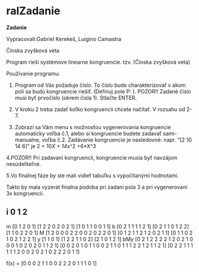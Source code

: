 # ralZadanie
____Zadanie____

Vypracovali:Gabriel Kerekeš, Luigino Camastra

Čínska zvyšková veta

Program rieši systémove linearne kongruencie. tzv. (Čínska zvyšková veta)

Používanie programu:

1. Program od Vás požaduje číslo. To číslo bude charakterizovať v akom poli sa budú kongruencie riešiť.  (Definuj pole P: ). 
POZOR!! Zadané číslo musi byť prvočíslo (okrem čísla 1).
Stlačte ENTER.

2. V kroku 2 treba zadať koľko kongruencii chcete načítať. V rozsahu od 2-7.

3. Zobrazí sa Vám menu s možnosťou vygenerovania kongruencie automaticky voľba č.1, alebo si kongruencie budete zadavať sami-manualne, voľba č.2. 
Zadávanie kongruencie je nasledovné: napr.   "[2 10 14 6]" je  2 + 10*X + 14*x^2 +6*X^3
	
4.POZOR!! Pri zadavani kongruencii, kongruencie musia byť navzájom nesúdeliteľné.

5.Vo finalnej fáze by ste mali vidieť tabuľku s vypočítanými hodnotami.



Takto by mala vyzerat finalna podoba pri zadaní pola 3 a pri vygenerovaní 3x kongruencií.

i     0                                                    1                                                    2
---------------------------------------------------------------------------------------------------------------------------------------------------------------
m     [0 1 2 0 1]                                          [1 2 2 0 2 0 2 1]                                    [1 0 1 1 0 0 1 1]
b     [0 2 1 1 1 1 2 1]                                    [0 2 1 1 0 1 2 2]                                    [1 1 0 2 2 0 1]
M     [1 2 0 0 0 2 2 0 0 2 0 2 2 0 1]                      [0 1 2 1 1 2 1 2 0 2 1 1]                            [0 1 1 0 2 1 0 2 1 2 2 1]
y     [1 1 0 1]                                            [1 2 2 1 1 0 2]                                      [2 1 0 1 2 1]
bMy   [0 2 1 2 2 2 2 1 2 0 2 1 0 0 0 1 0 2 0 2 0 1 1 2 1]  [0 0 2 0 1 0 1 1 0 0 2 1 1 0 1 1 1 2 2 1 2 1 1 2 1]  [0 2 2 1 1 1 1 1 1 2 0 0 2 0 2 1 0 2 2 2 0 1 1]


f(x) = [0 0 0 2 1 1 0 0 2 2 2 0 1 1 1 0 1]
